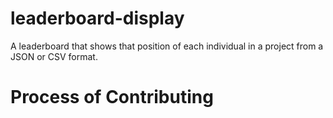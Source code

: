 # leaderboard-display

A leaderboard that shows that position of each individual in a project from a JSON or CSV format.

# Process of Contributing

